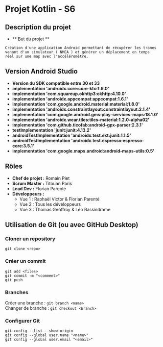 # Projet Kotlin - S6

## Description du projet
 - ** But du projet **

`Création d'une application Android permettant de récupérer les trames venant d'un simulateur ( NMEA ) et générer un déplacement en temps réel sur une map avec l'accéléromètre.`

## Version Android Studio
 - **Version du SDK compatible entre 30 et 33**
 - **implementation 'androidx.core:core-ktx:1.9.0'**
 - **implementation 'com.squareup.okhttp3:okhttp:4.10.0'**
 - **implementation 'androidx.appcompat:appcompat:1.6.1'**
 - **implementation 'com.google.android.material:material:1.8.0'**
 - **implementation 'androidx.constraintlayout:constraintlayout:2.1.4'**
 - **implementation 'com.google.android.gms:play-services-maps:18.1.0'**
 - **implementation 'androidx.wear.tiles:tiles-material:1.2.0-alpha02'**
 - **implementation 'com.github.ticofab:android-gpx-parser:2.3.1'**
 - **testImplementation 'junit:junit:4.13.2'**
 - **androidTestImplementation 'androidx.test.ext:junit:1.1.5'**
 - **androidTestImplementation 'androidx.test.espresso:espresso-core:3.5.1'**
 - **implementation 'com.google.maps.android:android-maps-utils:0.5'**

## Rôles
- **Chef de projet :** Romain Piet
- **Scrum Master :** Titouan Paris
- **Lead Dev :** Florian Parenté
- **Développeurs :**
    - Vue 1 : Raphaël Victor & Florian Parenté
    - Vue 2 : Tous les développeurs
    - Vue 3 : Thomas Geoffroy & Léo Rassindrame


## Utilisation de Git (ou avec GitHub Desktop)

### Cloner un repository
`git clone <repo>`

### Créer un commit
`git add <files>`\
`git commit -m "<comment>"`\
`git push`

### Branches
Créer une branche : `git branch <name>`\
Changer de branche : `git checkout <branch>`

### Configurer Git
```
git config --list --show-origin
git config --global user.name "<name>"
git config --global user.email "<email>"
```
